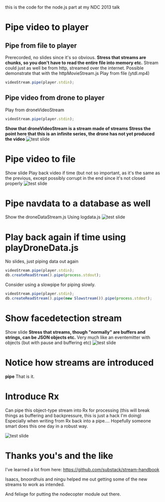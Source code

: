 this is the code for the node.js part at my NDC 2013 talk

# Pipe video to player

## Pipe from file to player
Prerecorded, no slides since it's so obvious.
__Stress that streams are chunks, so you don't have to read the entire file into memory etc.__
Stream could just as well be from http, streamed over the internet. Possible demonstrate that with the httpMovieStream.js
Play from file (ytdl.mp4) 
```javascript
videoStream.pipe(player.stdin);
```
## Pipe video from drone to player
Play from droneVideoStream 
```javascript
videoStream.pipe(player.stdin);
```
__Show that droneVideoStream is a stream made of streams__
__Stress the point here that this is an infinite series, the drone has not yet produced the video__
![test slide](https://raw.github.com/bjartwolf/ndc-2013-streams/master/presentation/20130530_123049.jpg)

# Pipe video to file
Show slide
Play back video if time (but not so important, as it's the same as the previous, except possibly corrupt in the end since it's not closed properly
![test slide](https://raw.github.com/bjartwolf/ndc-2013-streams/master/presentation/20130530_123610.jpg)

# Pipe navdata to a database as well
Show the droneDataStream.js 
Using logdata.js
![test slide](https://raw.github.com/bjartwolf/ndc-2013-streams/master/presentation/savenavdata.jpg)

# Play back again if time using playDroneData.js
No slides, just piping data out again 

```javascript
videoStream.pipe(player.stdin);
db.createReadStream().pipe(process.stdout);
```
Consider using a slowpipe for piping slowly.
```javascript
videoStream.pipe(player.stdin);
db.createReadStream().pipe(new Slowstream()).pipe(process.stdout);
```
# Show facedetection stream
Show slide
__Stress that streams, though "normally" are buffers and strings, can be JSON objects etc.__
Very much like an eventemitter with objects (but with pause and buffering etc)
![test slide](https://raw.github.com/bjartwolf/ndc-2013-streams/master/presentation/20130530_125059.jpg)

# Notice how streams are introduced
__pipe__
That is it.

# Introduce Rx  
Can pipe this object-type stream into Rx for processing
(this will break things as buffering and backpressure, this is just a hack I'm doing)
Especially when writing from Rx back into a pipe.... Hopefully someone smart does this one day in a robust way. 

![test slide](https://raw.github.com/bjartwolf/ndc-2013-streams/master/presentation/20130530_125646.jpg)


# Thanks you's and the like
I've learned a lot from here:
https://github.com/substack/stream-handbook

Isaacs, bnoordhuis and ningu helped me out getting some of the new streams to work as intended.

And felixge for putting the nodecopter module out there.
